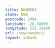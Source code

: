 ```yaml
---
title: NUNDERI
state: NSW
postcode: 2484
latitude: -28.38059
longitude: 153.31648
url: /nsw/nunderi/
layout: suburb
---
```

